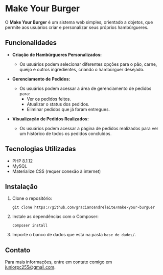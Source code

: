 # Make Your Burger

O **Make Your Burger** é um sistema web simples, orientado a objetos, que permite aos usuários criar e personalizar seus próprios hambúrgueres.

## Funcionalidades

- **Criação de Hambúrgueres Personalizados:**
  - Os usuários podem selecionar diferentes opções para o pão, carne, queijo e outros ingredientes, criando o hambúrguer desejado.

- **Gerenciamento de Pedidos:**
  - Os usuários podem acessar a área de gerenciamento de pedidos para:
    - Ver os pedidos feitos.
    - Atualizar o status dos pedidos.
    - Eliminar pedidos que já foram entregues.

- **Visualização de Pedidos Realizados:**
  - Os usuários podem acessar a página de pedidos realizados para ver um histórico de todos os pedidos concluídos.

## Tecnologias Utilizadas

- PHP 8.1.12
- MySQL
- Materialize CSS (requer conexão à internet)

## Instalação

1. Clone o repositório:
   ```
   git clone https://github.com/gracianoandreleite/make-your-burguer
   ```

2. Instale as dependências com o Composer:
   ```
   composer install
   ```

3. Importe o banco de dados que está na pasta `base de dados/`.

## Contato

  Para mais informações, entre em contato comigo em juniorpc255@gmail.com.
